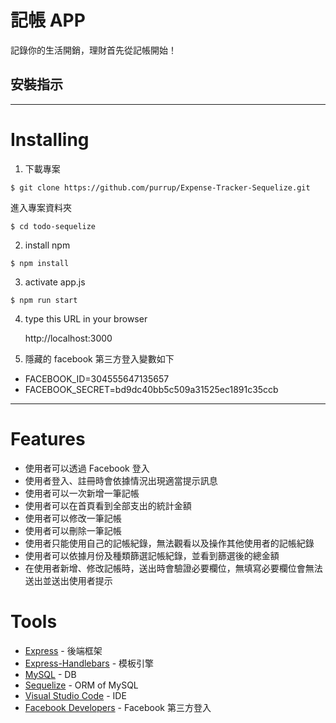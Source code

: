 # 記帳 APP

記錄你的生活開銷，理財首先從記帳開始！

## 安裝指示

---

# Installing

1. 下載專案

```
$ git clone https://github.com/purrup/Expense-Tracker-Sequelize.git
```

進入專案資料夾

```
$ cd todo-sequelize
```

2. install npm

```
$ npm install
```

3. activate app.js

```
$ npm run start
```

4. type this URL in your browser

   http://localhost:3000

5. 隱藏的 facebook 第三方登入變數如下

- FACEBOOK_ID=304555647135657
- FACEBOOK_SECRET=bd9dc40bb5c509a31525ec1891c35ccb

---

# Features

- 使用者可以透過 Facebook 登入
- 使用者登入、註冊時會依據情況出現適當提示訊息
- 使用者可以一次新增一筆記帳
- 使用者可以在首頁看到全部支出的統計金額
- 使用者可以修改一筆記帳
- 使用者可以刪除一筆記帳
- 使用者只能使用自己的記帳紀錄，無法觀看以及操作其他使用者的記帳紀錄
- 使用者可以依據月份及種類篩選記帳紀錄，並看到篩選後的總金額
- 在使用者新增、修改記帳時，送出時會驗證必要欄位，無填寫必要欄位會無法送出並送出使用者提示

# Tools

- [Express](https://www.npmjs.com/package/express) - 後端框架
- [Express-Handlebars](https://www.npmjs.com/package/express-handlebars) - 模板引擎
- [MySQL](https://dev.mysql.com/downloads/mysql) - DB
- [Sequelize](http://docs.sequelizejs.com/) - ORM of MySQL
- [Visual Studio Code](https://visualstudio.microsoft.com/zh-hant/) - IDE
- [Facebook Developers](https://developers.facebook.com/) - Facebook 第三方登入
